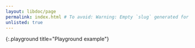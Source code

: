 ```yaml
---
layout: libdoc/page
permalink: index.html # To avoid: Warning: Empty `slug` generated for '/'.
unlisted: true
---
```



{:.playground title="Playground example"}
